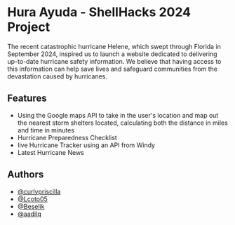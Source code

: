 # Hura Ayuda - ShellHacks 2024 Project

The recent catastrophic hurricane Helene, which swept through Florida in September 2024, inspired us to launch a website dedicated to delivering up-to-date hurricane safety information. We believe that having access to this information can help save lives and safeguard communities from the devastation caused by hurricanes. 





## Features

- Using the Google maps API to take in the user's location and map out the nearest storm shelters located, calculating both the distance in miles and time in minutes
- Hurricane Preparedness Checklist
- live Hurricane Tracker using an API from Windy
- Latest Hurricane News


## Authors

- [@curlypriscilla](https://github.com/curlypriscilla)
- [@Lcoto05](https://github.com/Lcoto05)
- [@Beselik](https://github.com/Beselik)
- [@aadilq](https://github.com/aadilq)


